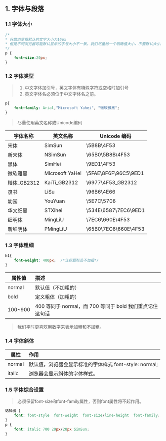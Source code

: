 ## 1. 字体与段落

### 1.1 字体大小

```css
/*
* 谷歌浏览器默认的文字大小为16px
* 但是不同浏览器可能默认显示的字号大小不一致，我们尽量给一个明确值大小，不要默认大小。一般给body指定整个页面文字的大小
*/
p {
	font-size:20px;
}
```

### 1.2 字体类型

> 1. 中文字体加引号，英文字体有特殊字符或空格时加引号
> 2. 英文字体名必须位于中文字体名之前。
```css
p{
    font-family: Arial,"Microsoft Yahei", "微软雅黑";
}
```

> 尽量使用英文名称或Unicode编码

| 字体名称    | 英文名称        | Unicode 编码         |
| ----------- | --------------- | -------------------- |
| 宋体        | SimSun          | \5B8B\4F53           |
| 新宋体      | NSimSun         | \65B0\5B8B\4F53      |
| 黑体        | SimHei          | \9ED1\4F53           |
| 微软雅黑    | Microsoft YaHei | \5FAE\8F6F\96C5\9ED1 |
| 楷体_GB2312 | KaiTi_GB2312    | \6977\4F53_GB2312    |
| 隶书        | LiSu            | \96B6\4E66           |
| 幼园        | YouYuan         | \5E7C\5706           |
| 华文细黑    | STXihei         | \534E\6587\7EC6\9ED1 |
| 细明体      | MingLiU         | \7EC6\660E\4F53      |
| 新细明体    | PMingLiU        | \65B0\7EC6\660E\4F53 |

### 1.3 字体粗细

```css
h1{
    font-weight: 400px;  /*让标题标签不加粗*/
}
```

| 属性值  | 描述                                                      |
| ------- | :-------------------------------------------------------- |
| normal  | 默认值（不加粗的）                                        |
| bold    | 定义粗体（加粗的）                                        |
| 100~900 | 400 等同于 normal，而 700 等同于 bold  我们重点记住这句话 |

>   我们平时更喜欢用数字来表示加粗和不加粗。

### 1.4 字体斜体

| 属性   | 作用                                                    |
| ------ | :------------------------------------------------------ |
| normal | 默认值，浏览器会显示标准的字体样式  font-style: normal; |
| italic | 浏览器会显示斜体的字体样式。                            |

### 1.5 字体综合设置

> 必须保留font-size和font-family属性，否则font属性将不起作用。

```css
选择器 { 
    font: font-style  font-weight  font-size/line-height  font-family;
}
p {
    font: italic 700 20px/20px SimSun;
}
```


